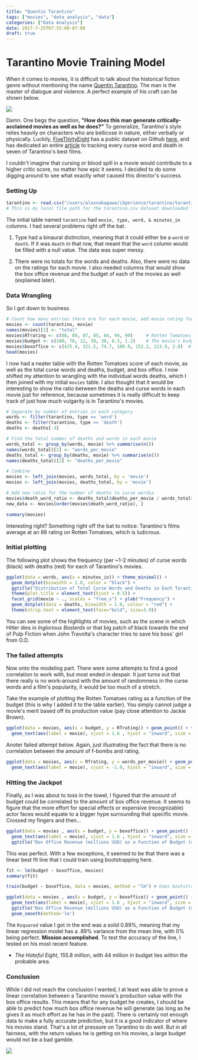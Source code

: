 ```yaml
---
title: "Quentin Tarantino"
tags: ["movies", "data analysis", "data"]
categories: ["Data Analysis"]
date: 2017-7-25T07:55:00-07:00
draft: true
---
```


# Tarantino Movie Training Model

When it comes to movies, it is difficult to talk about the historical fiction genre without mentioning the name [Quentin Tarantino](http://m.imdb.com/name/nm0000233/filmotype/director?ref_=m_nmfm_4). The man is the master of dialogue and violence. A perfect example of his craft can be shown below.

![](http://giant.gfycat.com/AdmirableYellowElephantbeetle.gif)

Damn. One begs the question, **"How does this man generate critically-acclaimed movies as well as he does?"** To generalize, Tarantino's style relies heavily on characters who are bellicose in nature, either verbally or physically. Luckily, [FiveThirtyEight](http://fivethirtyeight.com) has a public dataset on Github [here](http://github.com/fivethirtyeight/data/tree/master/tarantino), and has dedicated an entire [article](http://fivethirtyeight.com/features/complete-catalog-curses-deaths-quentin-tarantino-films/) to tracking every curse word and death in seven of Tarantino's best films.

I couldn't imagine that cursing or blood spill in a movie would contribute to a higher critic score, no matter how epic it seems. I decided to do some digging around to see what exactly _what_ caused this director's success.

### Setting Up

```r
tarantino <- read.csv("/users/alexnakagawa/iXperience/tarantino/tarantino.csv")
# This is my local file path for the tarantino.csv dataset downloaded from FiveThirtyEight's GitHub!
```

The initial table named `tarantino` had `movie, type, word, & minutes_in` columns. I had several problems right off the bat.

1. Type had a binaural distinction, meaning that it could either be a `word` or `death`. If it was `death` in that row, that meant that the `word` column would be filled with a null value. The data was super messy.

2. There were no totals for the words and deaths. Also, there were no data on the ratings for each movie. I also needed columns that would show the box office revenue and the budget of each of the movies as well (explained later).

### Data Wrangling

So I got down to business.

```r
# Count how many entries there are for each movie, add movie rating for each one
movies <- count(tarantino, movie)
names(movies)[2] <- "total"
movies$RTrating <- c(88, 89, 87, 85, 84, 94, 90)     # Rotten Tomatoes rating
movies$budget <- c(100, 70, 12, 30, 30, 8.5, 1.2)    # The movie's budget, given in millions USD
movies$boxoffice <- c(425.4, 321.5, 74.7, 180.9, 152.2, 213.9, 2.8)  # Box office, given in millions USD
head(movies)
```

I now had a neater table with the Rotten Tomatoes score of each movie, as well as the total curse words and deaths, budget, and box office. I now shifted my attention to wrangling with the individual words deaths, which I then joined with my initial `movies` table. I also thought that it would be interesting to show the ratio between the deaths and curse words in each movie just for reference, because sometimes it is really difficult to keep track of just how much vulgarity is in Tarantino's movies.

```r
# Separate by number of entries in each category
words <- filter(tarantino, type == 'word')
deaths <- filter(tarantino, type == 'death')
deaths <- deaths[-3]

# Find the total number of deaths and words in each movie
words_total <- group_by(words, movie) %>% summarise(n())
names(words_total)[2] <- "words_per_movie"
deaths_total <- group_by(deaths, movie) %>% summarise(n())
names(deaths_total)[2] <- "deaths_per_movie"

# Combine
movies <- left_join(movies, words_total, by = 'movie')
movies <- left_join(movies, deaths_total, by = 'movie')

# Add new ratio for the number of deaths to curse wordsa
movies$death_word_ratio <- deaths_total$deaths_per_movie / words_total$words_per_movie
new_data <- movies[order(movies$death_word_ratio), ]

summary(movies)
```

Interesting right? Something right off the bat to notice: Tarantino's films average at an 88 rating on Rotten Tomatoes, which is ludicrous. 

### Initial plotting

The following plot shows the frequency (per ~1-2 minutes) of curse words (black) with deaths (red) for each of Tarantino's movies.

```r
ggplot(data = words, aes(x = minutes_in)) + theme_minimal() +
  geom_dotplot(binwidth = 1.0, color = "black") +
  ggtitle("Distribution of Total Curse Words and Deaths in Each Tarantino Film") +
  theme(plot.title = element_text(hjust = 0.5)) +
  facet_grid(movie ~ ., scales = "free_x") + ylab("Frequency") +
  geom_dotplot(data = deaths, binwidth = 1.0, colour = "red") + 
  theme(strip.text = element_text(face="bold", size=3.9))
```

You can see some of the highlights of movies, such as the scene in which Hitler dies in _Inglorious Basterds_ or that big patch of black towards the end of Pulp Fiction when John Travolta's character tries to save his boss' girl from O.D.

### The failed attempts

Now onto the modeling part. There were some attempts to find a good correlation to work with, but most ended in despair. It just turns out that there really is no work-around with the amount of randomness in the curse words and a film's popularity, it would be too much of a stretch.

Take the example of plotting the Rotten Tomatoes rating as a function of the budget (this is why I added it to the table earlier). You simply cannot judge a movie's merit based off its production value (pay close attention to Jackie Brown).

```r
ggplot(data = movies, aes(x = budget, y = RTrating)) + geom_point() + theme_minimal() +
  geom_text(aes(label = movie), vjust = 1.6 , hjust = "inward", size = 3)
```

Anoter failed attempt below. Again, just illustrating the fact that there is no correlation between the amount of f-bombs and rating.

```r
ggplot(data = movies, aes(x = RTrating, y = words_per_movie)) + geom_point() + theme_minimal() +
  geom_text(aes(label = movie), vjust = -1.0, hjust = "inward", size = 3)
```

### Hitting the Jackpot

Finally, as I was about to toss in the towel, I figured that the amount of budget could be correlated to the amount of box office revenue. It seems to figure that the more effort for special effects or expensive (recognizable) actor faces would equate to a bigger hype surrounding that specific movie. Crossed my fingers and then...

```r
ggplot(data = movies , aes(x = budget, y = boxoffice)) + geom_point() + theme_minimal() +
  geom_text(aes(label = movie), vjust = 1.6 , hjust = "inward", size = 3) +
  ggtitle("Box Office Revenue (millions USD) as a Function of Budget (millions USD)")
```

This was perfect. With a few exceptions, it seemed to be that there was a linear best fit line that I could train using bootstrapping here.

```r
fit <- lm(budget ~ boxoffice, movies)
summary(fit)

train(budget ~ boxoffice, data = movies, method = "lm") # Uses bootstrapping method to train the dataset to be a linear regression model
```

```r
ggplot(data = movies , aes(x = budget, y = boxoffice)) + geom_point() + theme_minimal() +
  geom_text(aes(label = movie), vjust = 1.6 , hjust = "inward", size = 3) +
  ggtitle("Box Office Revenue (millions USD) as a Function of Budget (millions USD)") +
  geom_smooth(method='lm')
```

The `Rsquared` value I got in the end was a solid 0.89%, meaning that my linear regression model has a .89% variance from the mean line, with 0% being perfect. **Mission accomplished**. To test the accuracy of the line, I tested on his most recent feature.

* _The Hateful Eight_, 155.8 million, with 44 million in budget lies within the probable area.

### Conclusion

While I did not reach the conclusion I wanted, I at least was able to prove a linear correlation between a Tarantino movie's production value with the box office results. This means that for any budget he creates, I should be able to predict how much box office revenue he will generate (as long as he gives it as much effort as he has in the past). There is certainly not enough data to make a fully accurate prediction, but it is a good indicator of where his movies stand. That's a lot of pressure on Tarantino to do well. But in all fairness, with the return values he is getting on his movies, a large budget would not be a bad gamble.

![](http://akns-images.eonline.com/eol_images/Entire_Site/2013015/travoltadance.gif)

